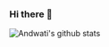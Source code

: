 ### Hi there 👋



![Andwati's github stats](https://github-readme-stats.vercel.app/api?username=Ian-Andwati&count_private=true)

